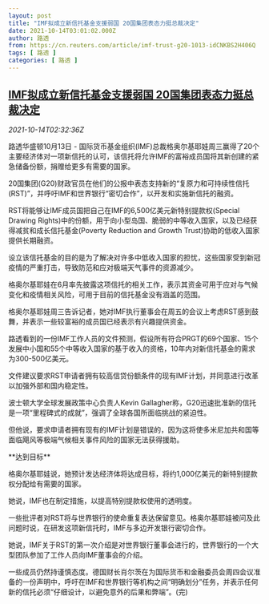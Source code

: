 ```yaml
---
layout: post
title: "IMF拟成立新信托基金支援弱国 20国集团表态力挺总裁决定"
date: 2021-10-14T03:01:02.000Z
author: 路透
from: https://cn.reuters.com/article/imf-trust-g20-1013-idCNKBS2H406Q
tags: [ 路透 ]
categories: [ 路透 ]
---
```

<!--1634180462000-->
[IMF拟成立新信托基金支援弱国 20国集团表态力挺总裁决定](https://cn.reuters.com/article/imf-trust-g20-1013-idCNKBS2H406Q)
------

<div>
<div><i>2021-10-14T02:32:36Z</i></div><p>路透华盛顿10月13日 - 国际货币基金组织(IMF)总裁格奥尔基耶娃周三赢得了20个主要经济体对一项新信托的认可，该信托将允许IMF的富裕成员国将其新创建的紧急储备份额，捐赠给更多有需要的国家。</p><p>20国集团(G20)财政官员在他们的公报中表态支持新的“复原力和可持续性信托(RST)”，并呼吁IMF和世界银行“密切合作”，以开发和实施新信托的融资。</p><p>RST将能够让IMF成员国把自己在IMF的6,500亿美元新特别提款权(Special Drawing Rights)中的份额，用于向小型岛国、脆弱的中等收入国家，以及已经获得减贫和成长信托基金(Poverty Reduction and Growth Trust)协助的低收入国家提供长期融资。</p><p>设立该信托基金的目的是为了解决对许多中低收入国家的担忧，这些国家受到新冠疫情的严重打击，导致防范和应对极端天气事件的资源减少。</p><p>格奥尔基耶娃在6月率先披露这项信托的相关工作，表示其资金可用于应对与气候变化和疫情相关风险，可用于目前的信托基金没有涵盖的范围。</p><p>格奥尔基耶娃周三告诉记者，她对IMF执行董事会在周五的会议上考虑RST感到鼓舞，并表示一些较富裕的成员国已经表示有兴趣提供资金。</p><p>路透看到的一份IMF工作人员的文件预测，假设所有符合PRGT的69个国家、15个发展中小国和55个中等收入国家的基于收入的资格，10年内对新信托基金的需求为300-500亿美元。</p><p>文件建议要求RST申请者拥有较高信贷份额条件的现有IMF计划，并同意进行改革以加强外部和国内稳定性。</p><p>波士顿大学全球发展政策中心负责人Kevin Gallagher称，G20迅速批准新的信托是一项“里程碑式的成就”，强调了全球各国所面临挑战的紧迫性。</p><p>但他说，要求申请者拥有现有的IMF计划是错误的，因为这将使多米尼加共和国等面临飓风等极端气候相关事件风险的国家无法获得援助。</p><p>**达到目标**</p><p>格奥尔基耶娃说，她预计发达经济体将达成目标，将约1,000亿美元的新特别提款权分配给有需要的国家。</p><p>她说，IMF也在制定措施，以提高特别提款权使用的透明度。</p><p>一些批评者对RST将与世界银行的使命重复表达保留意见。格奥尔基耶娃被问及此问题时说，在研发这项新信托时，IMF与多边开发银行密切合作。</p><p>她说，IMF关于RST的第一次介绍是对世界银行董事会进行的，世界银行的一个大型团队参加了工作人员向IMF董事会的介绍。</p><p>一些成员仍然持谨慎态度。德国财长肖尔茨在为国际货币和金融委员会周四会议准备的一份声明中，呼吁在IMF和世界银行等机构之间“明确划分”任务，并表示任何新的信托必须“仔细设计，以避免意外的后果和弊端”。(完)</p>
</div>
